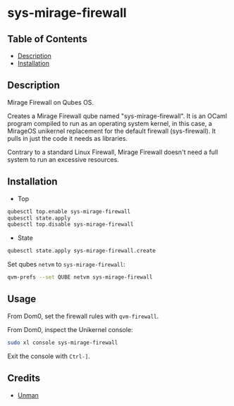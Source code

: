 # sys-mirage-firewall

## Table of Contents

* [Description](#description)
* [Installation](#installation)

## Description

Mirage Firewall on Qubes OS.

Creates a Mirage Firewall qube named "sys-mirage-firewall". It is an OCaml
program compiled to run as an operating system kernel, in this case, a
MirageOS unikernel replacement for the default firewall (sys-firewall). It
pulls in just the code it needs as libraries.

Contrary to a standard Linux Firewall, Mirage Firewall doesn't need a full
system to run an excessive resources.

## Installation

- Top
```sh
qubesctl top.enable sys-mirage-firewall
qubesctl state.apply
qubesctl top.disable sys-mirage-firewall
```

- State
```sh
qubesctl state.apply sys-mirage-firewall.create
```

Set qubes `netvm` to `sys-mirage-firewall`:
```sh
qvm-prefs --set QUBE netvm sys-mirage-firewall
```

## Usage

From Dom0, set the firewall rules with `qvm-firewall`.

From Dom0, inspect the Unikernel console:
```sh
sudo xl console sys-mirage-firewall
```
Exit the console with `Ctrl-]`.

## Credits

- [Unman](https://github.com/unman/shaker/tree/master/mirage)
